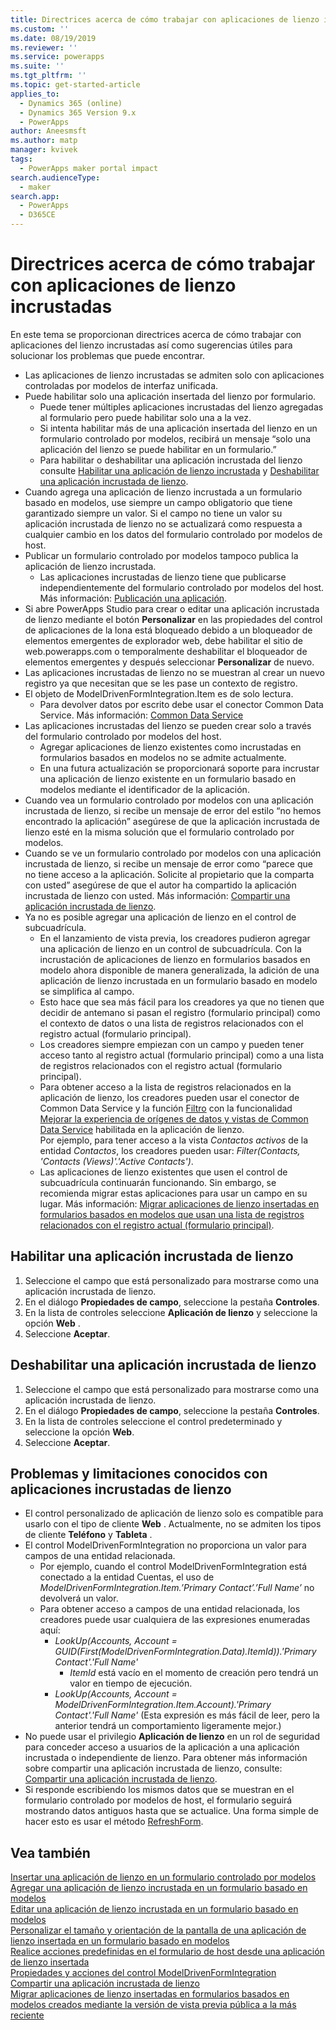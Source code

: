 ```yaml
---
title: Directrices acerca de cómo trabajar con aplicaciones de lienzo incrustadas | MicrosoftDocs
ms.custom: ''
ms.date: 08/19/2019
ms.reviewer: ''
ms.service: powerapps
ms.suite: ''
ms.tgt_pltfrm: ''
ms.topic: get-started-article
applies_to:
  - Dynamics 365 (online)
  - Dynamics 365 Version 9.x
  - PowerApps
author: Aneesmsft
ms.author: matp
manager: kvivek
tags:
  - PowerApps maker portal impact
search.audienceType:
  - maker
search.app:
  - PowerApps
  - D365CE
---
```


# <a name="guidelines-on-working-with-embedded-canvas-apps"></a>Directrices acerca de cómo trabajar con aplicaciones de lienzo incrustadas
En este tema se proporcionan directrices acerca de cómo trabajar con aplicaciones del lienzo incrustadas así como sugerencias útiles para solucionar los problemas que puede encontrar.

-   Las aplicaciones de lienzo incrustadas se admiten solo con aplicaciones controladas por modelos de interfaz unificada.
-   Puede habilitar solo una aplicación insertada del lienzo por formulario. 
     - Puede tener múltiples aplicaciones incrustadas del lienzo agregadas al formulario pero puede habilitar solo una a la vez.
     - Si intenta habilitar más de una aplicación insertada del lienzo en un formulario controlado por modelos, recibirá un mensaje “solo una aplicación del lienzo se puede habilitar en un formulario.”
     - Para habilitar o deshabilitar una aplicación incrustada del lienzo consulte [Habilitar una aplicación de lienzo incrustada](#enable-an-embedded-canvas-app) y [Deshabilitar una aplicación incrustada de lienzo](#disable-an-embedded-canvas-app).
-   Cuando agrega una aplicación de lienzo incrustada a un formulario basado en modelos, use siempre un campo obligatorio que tiene garantizado siempre un valor. Si el campo no tiene un valor su aplicación incrustada de lienzo no se actualizará como respuesta a cualquier cambio en los datos del formulario controlado por modelos de host.
-   Publicar un formulario controlado por modelos tampoco publica la aplicación de lienzo incrustada.
     - Las aplicaciones incrustadas de lienzo tiene que publicarse independientemente del formulario controlado por modelos del host. Más información: [Publicación una aplicación](../canvas-apps/save-publish-app.md#publish-an-app).
-   Si abre PowerApps Studio para crear o editar una aplicación incrustada de lienzo mediante el botón **Personalizar** en las propiedades del control de aplicaciones de la lona está bloqueado debido a un bloqueador de elementos emergentes de explorador web, debe habilitar el sitio de web.powerapps.com o temporalmente deshabilitar el bloqueador de elementos emergentes y después seleccionar **Personalizar** de nuevo.
-   Las aplicaciones incrustadas de lienzo no se muestran al crear un nuevo registro ya que necesitan que se les pase un contexto de registro.
-   El objeto de ModelDrivenFormIntegration.Item es de solo lectura. 
     - Para devolver datos por escrito debe usar el conector Common Data Service. Más información: [Common Data Service](/connectors/commondataservice/)
-   Las aplicaciones incrustadas del lienzo se pueden crear solo a través del formulario controlado por modelos del host. 
    - Agregar aplicaciones de lienzo existentes como incrustadas en formularios basados en modelos no se admite actualmente.
    - En una futura actualización se proporcionará soporte para incrustar una aplicación de lienzo existente en un formulario basado en modelos mediante el identificador de la aplicación.
- Cuando vea un formulario controlado por modelos con una aplicación incrustada de lienzo, si recibe un mensaje de error del estilo “no hemos encontrado la aplicación” asegúrese de que la aplicación incrustada de lienzo esté en la misma solución que el formulario controlado por modelos.
- Cuando se ve un formulario controlado por modelos con una aplicación incrustada de lienzo, si recibe un mensaje de error como “parece que no tiene acceso a la aplicación. Solicite al propietario que la comparta con usted” asegúrese de que el autor ha compartido la aplicación incrustada de lienzo con usted. Más información: [Compartir una aplicación incrustada de lienzo](share-embedded-canvas-app.md).
- Ya no es posible agregar una aplicación de lienzo en el control de subcuadrícula.
    - En el lanzamiento de vista previa, los creadores pudieron agregar una aplicación de lienzo en un control de subcuadrícula. Con la incrustación de aplicaciones de lienzo en formularios basados en modelo ahora disponible de manera generalizada, la adición de una aplicación de lienzo incrustada en un formulario basado en modelo se simplifica al campo. 
    - Esto hace que sea más fácil para los creadores ya que no tienen que decidir de antemano si pasan el registro (formulario principal) como el contexto de datos o una lista de registros relacionados con el registro actual (formulario principal). 
    - Los creadores siempre empiezan con un campo y pueden tener acceso tanto al registro actual (formulario principal) como a una lista de registros relacionados con el registro actual (formulario principal).
    - Para obtener acceso a la lista de registros relacionados en la aplicación de lienzo, los creadores pueden usar el conector de Common Data Service y la función [Filtro](../canvas-apps/functions/function-filter-lookup.md) con la funcionalidad [Mejorar la experiencia de orígenes de datos y vistas de Common Data Service](https://powerapps.microsoft.com/blog/improved-data-source-selection-and-common-data-service-views/) habilitada en la aplicación de lienzo.  
    Por ejemplo, para tener acceso a la vista *Contactos activos* de la entidad *Contactos*, los creadores pueden usar: *Filter(Contacts, 'Contacts (Views)'.'Active Contacts')*.
    - Las aplicaciones de lienzo existentes que usen el control de subcuadrícula continuarán funcionando. Sin embargo, se recomienda migrar estas aplicaciones para usar un campo en su lugar. Más información: [Migrar aplicaciones de lienzo insertadas en formularios basados en modelos que usan una lista de registros relacionados con el registro actual (formulario principal)](embedded-canvas-app-migrate-from-preview.md#migrating-embedded-canvas-apps-on-model-driven-forms-that-use-a-list-of-records-related-to-the-current-main-form-record).

## <a name="enable-an-embedded-canvas-app"></a>Habilitar una aplicación incrustada de lienzo
1. Seleccione el campo que está personalizado para mostrarse como una aplicación incrustada de lienzo.
2. En el diálogo **Propiedades de campo**, seleccione la pestaña **Controles**.
3. En la lista de controles seleccione **Aplicación de lienzo** y seleccione la opción **Web** .
4. Seleccione **Aceptar**.

## <a name="disable-an-embedded-canvas-app"></a>Deshabilitar una aplicación incrustada de lienzo
1. Seleccione el campo que está personalizado para mostrarse como una aplicación incrustada de lienzo.
2. En el diálogo **Propiedades de campo**, seleccione la pestaña **Controles**.
3. En la lista de controles seleccione el control predeterminado y seleccione la opción **Web**.
4. Seleccione **Aceptar**.

## <a name="known-issues-and-limitations-with-embedded-canvas-apps"></a>Problemas y limitaciones conocidos con aplicaciones incrustadas de lienzo
- El control personalizado de aplicación de lienzo solo es compatible para usarlo con el tipo de cliente **Web** . Actualmente, no se admiten los tipos de cliente **Teléfono** y **Tableta** .
- El control ModelDrivenFormIntegration no proporciona un valor para campos de una entidad relacionada. 
  - Por ejemplo, cuando el control ModelDrivenFormIntegration está conectado a la entidad Cuentas, el uso de *ModelDrivenFormIntegration.Item.’Primary Contact’.’Full Name’* no devolverá un valor. 
  - Para obtener acceso a campos de una entidad relacionada, los creadores puede usar cualquiera de las expresiones enumeradas aquí:
    - *LookUp(Accounts, Account = GUID(First(ModelDrivenFormIntegration.Data).ItemId)).'Primary Contact'.'Full Name'*  
      - *ItemId* está vacío en el momento de creación pero tendrá un valor en tiempo de ejecución.
    - *LookUp(Accounts, Account = ModelDrivenFormIntegration.Item.Account).'Primary Contact'.'Full Name'* (Esta expresión es más fácil de leer, pero la anterior tendrá un comportamiento ligeramente mejor.)
- No puede usar el privilegio **Aplicación de lienzo** en un rol de seguridad para conceder acceso a usuarios de la aplicación a una aplicación incrustada o independiente de lienzo. Para obtener más información sobre compartir una aplicación incrustada de lienzo, consulte: [Compartir una aplicación incrustada de lienzo](share-embedded-canvas-app.md).
- Si responde escribiendo los mismos datos que se muestran en el formulario controlado por modelos de host, el formulario seguirá mostrando datos antiguos hasta que se actualice. Una forma simple de hacer esto es usar el método [RefreshForm](embedded-canvas-app-actions.md#refreshformshowprompt).

## <a name="see-also"></a>Vea también
[Insertar una aplicación de lienzo en un formulario controlado por modelos](embed-canvas-app-in-form.md) <br />
[Agregar una aplicación de lienzo incrustada en un formulario basado en modelos](embedded-canvas-app-add-classic-designer.md) <br />
[Editar una aplicación de lienzo incrustada en un formulario basado en modelos](embedded-canvas-app-edit-classic-designer.md) <br />
[Personalizar el tamaño y orientación de la pantalla de una aplicación de lienzo insertada en un formulario basado en modelos](embedded-canvas-app-customize-screen.md) <br />
[Realice acciones predefinidas en el formulario de host desde una aplicación de lienzo insertada](embedded-canvas-app-actions.md) <br />
[Propiedades y acciones del control ModelDrivenFormIntegration](embedded-canvas-app-properties-actions.md) <br />
[Compartir una aplicación incrustada de lienzo](share-embedded-canvas-app.md) <br />
[Migrar aplicaciones de lienzo insertadas en formularios basados en modelos creados mediante la versión de vista previa pública a la más reciente](embedded-canvas-app-migrate-from-preview.md) <br />
